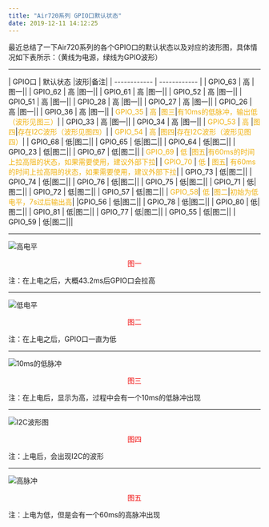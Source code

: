 ```yaml
---
title: "Air720系列 GPIO口默认状态"
date: 2019-12-11 14:12:25
---
```


  最近总结了一下Air720系列的各个GPIO口的默认状态以及对应的波形图，具体情况如下表所示：（黄线为电源，绿线为GPIO波形）

---

|  GPIO口 | 默认状态  |波形|备注|
| ------------ | ------------ |
| GPIO_63 | 高 |图一||
| GPIO_62 | 高 |图一||
| GPIO_61 | 高 |图一||
| GPIO_52 | 高 |图一||
| GPIO_51 | 高 |图一||
| GPIO_28 | 高 |图一||
| GPIO_27 | 高 |图一||
| GPIO_26 | 高 |图一||
| GPIO_36 | 高 |图一||
| <font color="f1b10d">GPIO_35</font> | <font color="f1b10d">高</font> |<font color="f1b10d">图三</font>|<font color="f1b10d">有10ms的低脉冲，输出低（波形见图三）</font>|
| GPIO_33 | 高 |图一||
| GPIO_34 | 高 |图一||
| <font color="f1b10d">GPIO_53</font> |<font color="f1b10d">  高</font> |<font color="f1b10d">图四</font>|<font color="f1b10d">存在I2C波形（波形见图四）</font>|
| <font color="f1b10d">GPIO_54</font> |  <font color="f1b10d">高</font> |<font color="f1b10d">图四</font>|<font color="f1b10d">存在I2C波形（波形见图四）</font>|
| GPIO_68 |  低|图二||
| GPIO_65  | 低|图二||
| GPIO_64  | 低|图二||
| GPIO_23  | 低|图二||
| GPIO_67  | 低|图二||
| <font color="f1b10d">GPIO_69</font> |<font color="f1b10d"> 低</font> |<font color="f1b10d">图五</font>|<font color="f1b10d">有60ms的时间上拉高阻的状态，如果需要使用，建议外部下拉</font>|
|  <font color="f1b10d">GPIO_70</font> |  <font color="f1b10d">低 </font>| <font color="f1b10d">图五</font>| <font color="f1b10d">有60ms的时间上拉高阻的状态，如果需要使用，建议外部下拉</font>|
| GPIO_73 | 低|图二||
| GPIO_74 | 低|图二||
| GPIO_76 | 低|图二||
| GPIO_75 | 低|图二||
| GPIO_71 | 低|图二||
| GPIO_72 | 低|图二||
| GPIO_57 | 低|图二||
|<font color="f1b10d"> GPIO_58</font>| <font color="f1b10d">低 </font> |<font color="f1b10d">图二</font>|<font color="f1b10d">初始为低电平，7s过后输出高</font>|
|GPIO_56  | 低|图二||
| GPIO_78 | 低|图二||
| GPIO_80 | 低|图二||
| GPIO_81 | 低|图二||
| GPIO_77 | 低|图二||
| GPIO_55 | 低|图二||
| GPIO_59 | 低|图二|||

---

![高电平](http://doc.openluat.com/api/static/editormd/php/../uploads/5_45537.png "高电平")

<p align="center"><font color="f10d0d">图一</font></p>
注：在上电之后，大概43.2ms后GPIO口会拉高

---


![低电平](http://doc.openluat.com/api/static/editormd/php/../uploads/5_26401.png "低电平")
<p align="center"><p align="center"><font color="f10d0d">图二</font></p>
注：在上电之后，GPIO口一直为低

---

![10ms的低脉冲](http://doc.openluat.com/api/static/editormd/php/../uploads/5_43214.png "10ms的低脉冲")
<p align="center"><p align="center"><font color="f10d0d">图三</font></p>
注：在上电后，显示为高，过程中会有一个10ms的低脉冲出现

---
![I2C波形图](http://doc.openluat.com/api/static/editormd/php/../uploads/5_41625.png "I2C波形图")
<p align="center"><p align="center"><font color="f10d0d">图四</font></p>
注：上电后，会出现I2C的波形

---
![高脉冲](http://doc.openluat.com/api/static/editormd/php/../uploads/5_19596.png "高脉冲")
<p align="center"><p align="center"><font color="f10d0d">图五</font></p>
注：上电为低，但是会有一个60ms的高脉冲出现





